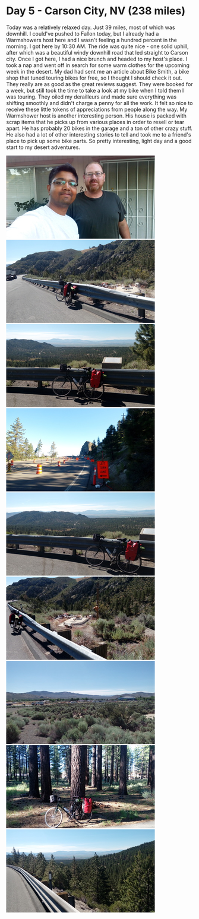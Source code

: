  
# Day 5 - Carson City, NV (238 miles)

Today was a relatively relaxed day. Just 39 miles, most of which was downhill. I could've pushed to Fallon today, but I already had a Warmshowers host here and I wasn't feeling a hundred percent in the morning. I got here by 10:30 AM. The ride was quite nice - one solid uphill, after which was a beautiful windy downhill road that led straight to Carson city. 
Once I got here, I had a nice brunch and headed to my host's place. I took a nap and went off in search for some warm clothes for the upcoming week in the desert. My dad had sent me an article about Bike Smith, a bike shop that tuned touring bikes for free, so I thought I should check it out. They really are as good as the great reviews suggest. They were booked for a week, but still took the time to take a look at my bike when I told them I was touring. They oiled my derailleurs and made sure everything was shifting smoothly and didn't charge a penny for all the work. It felt so nice to receive these little tokens of appreciations from people along the way. My Warmshower host is another interesting person. His house is packed with scrap items that he picks up from various places in order to resell or tear apart. He has probably 20 bikes in the garage and a ton of other crazy stuff. He also had a lot of other interesting stories to tell and took me to a friend's place to pick up some bike parts. 
So pretty interesting, light day and a good start to my desert adventures.

![](/images/transam/carson1.jpg ".")
![](/images/transam/carson2.jpg ".")
![](/images/transam/carson3.jpg ".")
![](/images/transam/carson4.jpg ".")
![](/images/transam/carson5.jpg ".")
![](/images/transam/carson6.jpg ".")
![](/images/transam/carson7.jpg ".")
![](/images/transam/carson8.jpg ".")
![](/images/transam/carson9.jpg ".")
